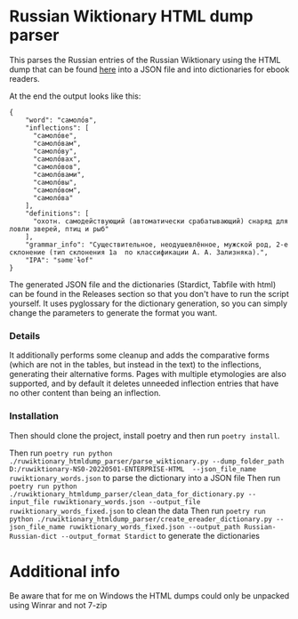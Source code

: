 # Russian Wiktionary HTML dump parser

This parses the Russian entries of the Russian Wiktionary using the HTML dump that can be found [here](https://dumps.wikimedia.org/other/enterprise_html/) into a JSON file and into dictionaries for ebook readers. 

At the end the output looks like this:
```
{
    "word": "самоло́в",
    "inflections": [
      "самоло́ве",
      "самоло́вам",
      "самоло́ву",
      "самоло́вах",
      "самоло́вов",
      "самоло́вами",
      "самоло́вы",
      "самоло́вом",
      "самоло́ва"
    ],
    "definitions": [
      "охотн. самодействующий (автоматически срабатывающий) снаряд для ловли зверей, птиц и рыб"
    ],
    "grammar_info": "Существительное, неодушевлённое, мужской род, 2-е склонение (тип склонения 1a  по классификации А. А. Зализняка).",
    "IPA": "səmɐˈɫof"
}
```

The generated JSON file and the dictionaries (Stardict, Tabfile with html) can be found in the Releases section so that you don't have to run the script yourself. It uses pyglossary for the dictionary generation, so you can simply change the parameters to generate the format you want.

### Details
It additionally performs some cleanup and adds the comparative forms (which are not in the tables, but instead in the text) to the inflections, generating their alternative forms. Pages with multiple etymologies are also supported, and by default it deletes unneeded inflection entries that have no other content than being an inflection.

### Installation
Then should clone the project, install poetry and then run `poetry install`. 

Then run `poetry run python ./ruwiktionary_htmldump_parser/parse_wiktionary.py --dump_folder_path D:/ruwiktionary-NS0-20220501-ENTERPRISE-HTML  --json_file_name ruwiktionary_words.json` to parse the dictionary into a JSON file
Then run `poetry run python ./ruwiktionary_htmldump_parser/clean_data_for_dictionary.py --input_file ruwiktionary_words.json --output_file ruwiktionary_words_fixed.json` to clean the data
Then run `poetry run python ./ruwiktionary_htmldump_parser/create_ereader_dictionary.py --json_file_name ruwiktionary_words_fixed.json --output_path Russian-Russian-dict --output_format Stardict` to generate the dictionaries

# Additional info
Be aware that for me on Windows the HTML dumps could only be unpacked using Winrar and not 7-zip